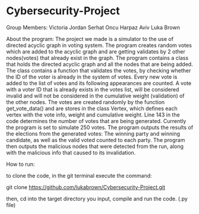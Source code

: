 # Cybersecurity-Project



Group Members:
Victoria Jordan
Serhat Oncu
Harpaz Aviv
Luka Brown

About the program:
The project we made is a simulator to the use of directed acyclic graph in voting system. 
The program creates random votes which are added to the acyclic graph and are getting validates by 2 other nodes(votes) that already exist in the graph.
The program contains a class that holds the directed acyclic graph and all the nodes that are being added. The class contains a function that validates the votes, by checking whether the ID of the voter is already in the system of votes. Every new vote is added to the list of votes and its following appearances are counted. A vote with a voter ID that is already exists in the votes list, will be considered invalid and will not be considered in the cumulative weight (validation) of the other nodes. The votes are created randomly by the function get_vote_data() and are stores in the class Vertex, which defines each vertex with the vote info, weight and cumulative weight. 
Line 143 in the code determines the number of votes that are being generated. Currently the program is set to simulate 250 votes.
The program outputs the results of the elections from the generated votes: The winning party and winning candidate, as well as the valid voted counted to each party. 
The program then outputs the malicious nodes that were detected from the run, along with the malicious info that caused to its invalidation.


How to run:

to clone the code, in the git terminal execute the command:

git clone https://github.com/lukabrown/Cybersecurity-Project.git <targetDirectory>
  
then, cd into the target directory you input, compile and run the code. (.py file)

